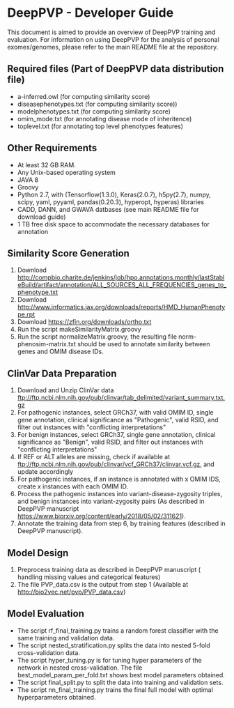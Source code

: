 # DeepPVP - Developer Guide
This document is aimed to provide an overview of DeepPVP training and evaluation. 
For information on using DeepPVP for the analysis of personal exomes/genomes, please refer to the main README file at the repository.

## Required files (Part of DeepPVP data distribution file)
 - a-inferred.owl (for computing similarity score)
 - diseasephenotypes.txt (for computing similarity score))
 - modelphenotypes.txt (for computing similarity score)
 - omim_mode.txt (for annotating disease mode of inheritence) 
 - toplevel.txt (for annotating top level phenotypes features)
 
## Other Requirements
 - At least 32 GB RAM.
 - Any Unix-based operating system
 - JAVA 8
 - Groovy 
 - Python 2.7, with (Tensorflow(1.3.0), Keras(2.0.7), h5py(2.7), numpy, scipy, yaml, pyyaml, pandas(0.20.3), hyperopt, hyperas) libraries
 - CADD, DANN, and GWAVA datbases (see main README file for download guide)
 - 1 TB free disk space to accommodate the necessary databases for annotation

## Similarity Score Generation 
    
 1. Download http://compbio.charite.de/jenkins/job/hpo.annotations.monthly/lastStableBuild/artifact/annotation/ALL_SOURCES_ALL_FREQUENCIES_genes_to_phenotype.txt
 2. Download http://www.informatics.jax.org/downloads/reports/HMD_HumanPhenotype.rpt
 3. Download https://zfin.org/downloads/ortho.txt
 4. Run the script makeSimilarityMatrix.groovy
 5. Run the script normalizeMatrix.groovy, the resulting file norm-phenosim-matrix.txt should be used to annotate similarity between genes and OMIM disease IDs.

## ClinVar Data Preparation 
  1. Download and Unzip ClinVar data ftp://ftp.ncbi.nlm.nih.gov/pub/clinvar/tab_delimited/variant_summary.txt.gz
  2. For pathogenic instances, select GRCh37, with valid OMIM ID, single gene annotation, clinical significance as "Pathogenic", valid RSID, and filter out instances with "conflicting interpretations"
  3. For benign instances, select GRCh37, single gene annotation, clinical significance as "Benign", valid RSID, and filter out instances with "conflicting interpretations"
  4. If REF or ALT alleles are missing, check if available at ftp://ftp.ncbi.nlm.nih.gov/pub/clinvar/vcf_GRCh37/clinvar.vcf.gz, and update accordingly
  5. For pathogenic instances, if an instance is annotated with x OMIM IDS, create x instances with each OMIM ID.
  6. Process the pathogenic instances into variant-disease-zygosity triples, and benign instances into variant-zygosity pairs (As described in DeepPVP manuscript https://www.biorxiv.org/content/early/2018/05/02/311621).
  7. Annotate the training data from step 6, by training features (described in DeepPVP manuscript).

## Model Design 
  1. Preprocess training data as described in DeepPVP manuscript ( handling missing values and categorical features)
  2. The file PVP_data.csv is the output from step 1 (Available at http://bio2vec.net/pvp/PVP_data.csv)

## Model Evaluation 
 - The script rf_final_training.py trains a random forest classifier with the same training and validation data.
 - The script nested_stratification.py splits the data into nested 5-fold cross-validation data.
 - The script hyper_tuning.py is for tuning hyper parameters of the network in nested cross-validation. The file best_model_param_per_fold.txt shows best model parameters obtained. 
 - The script final_split.py to split the data into training and validation sets.
 - The script nn_final_training.py trains the final full model with optimal hyperparameters obtained.
 